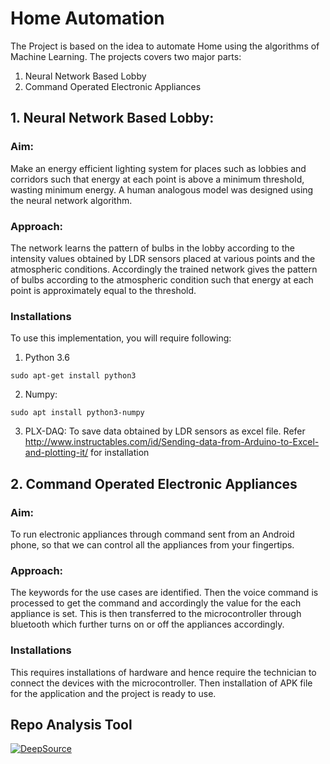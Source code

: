 # Home Automation
The Project is based on the idea to automate Home using the algorithms of Machine Learning. The projects covers two major parts:
1. Neural Network Based Lobby
2. Command Operated Electronic Appliances
## 1. Neural Network Based Lobby:
### Aim:
Make an energy efficient lighting system for places such as lobbies and corridors such that energy at each point is above a minimum threshold, wasting minimum energy. A human analogous model was designed using the neural network algorithm.

### Approach:
The network learns the pattern of bulbs in the lobby according to the intensity values obtained by LDR sensors placed at various points and the atmospheric conditions. Accordingly the trained network gives the pattern of bulbs according to the atmospheric condition such that energy at each point is approximately equal to the threshold.

### Installations 
To use this implementation, you will require following:
1. Python 3.6
```
sudo apt-get install python3
```
2. Numpy: 
```
sudo apt install python3-numpy
```

3. PLX-DAQ: To save data obtained by LDR sensors as excel file. Refer http://www.instructables.com/id/Sending-data-from-Arduino-to-Excel-and-plotting-it/ for installation

## 2. Command Operated Electronic Appliances
### Aim:
To run electronic appliances through command sent from an Android phone, so that we can control all the appliances from your fingertips.

### Approach:
The keywords for the use cases are identified. Then the voice command is processed to get the command and accordingly the value for the each appliance is set. This is then transferred to the microcontroller through bluetooth which further turns on or off the appliances accordingly.

### Installations
This requires installations of hardware and hence require the technician to connect the devices with the microcontroller. Then installation of APK file for the application and the project is ready to use.


## Repo Analysis Tool
[![DeepSource](https://deepsource.io/gh/sourabhvarshney111/Home-Automation.svg/?label=active+issues&show_trend=true)](https://deepsource.io/gh/sourabhvarshney111/Home-Automation/?ref=repository-badge)
